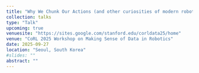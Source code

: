 ```yaml
---
title: "Why We Chunk Our Actions (and other curiosities of modern robot learning)"
collection: talks
type: "Talk"
upcoming: true
venuesite: "https://sites.google.com/stanford.edu/corldata25/home"
venue: "CoRL 2025 Workshop on Making Sense of Data in Robotics"
date: 2025-09-27
location: "Seoul, South Korea"
#slides: ""
abstract: ""
---
```



